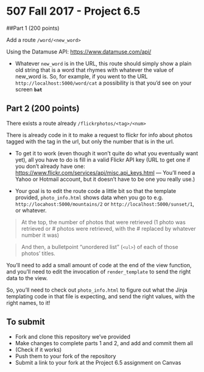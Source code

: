 # 507 Fall 2017 - Project 6.5

##Part 1 (200 points)

Add a route `/word/<new_word>`

Using the Datamuse API: https://www.datamuse.com/api/

* Whatever `new_word` is in the URL, this route should simply show a plain old string that is a word that rhymes with whatever the value of new_word is. So, for example, if you went to the URL `http://localhost:5000/word/cat` a possibility is that you’d see on your screen
 **`bat`**


## Part 2 (200 points)

There exists a route already `/flickrphotos/<tag>/<num>`

There is already code in it to make a request to flickr for info about photos tagged with the tag in the url, but only the number that is in the url.

* To get it to work (even though it won’t quite do what you eventually want yet), all you have to do is fill in a valid Flickr API key
(URL to get one if you don’t already have one: https://www.flickr.com/services/api/misc.api_keys.html — You’ll need a Yahoo or Hotmail account, but it doesn’t have to be one you really use.)

* Your goal is to edit the route code a little bit so that the template provided, `photo_info.html` shows data when you go to e.g. `http://locahost:5000/mountains/2` or `http://localhost:5000/sunset/1`, or whatever.


> At the top, the number of photos that were retrieved (1 photo was retrieved or # photos were retrieved, with the # replaced by whatever number it was)

> And then, a bulletpoint “unordered list” (`<ul>`) of each of those photos’ titles.

You’ll need to add a small amount of code at the end of the view function, and you’ll need to edit the invocation of `render_template` to send the right data to the view.

So, you’ll need to check out `photo_info.html` to figure out what the Jinja templating code in that file is expecting, and send the right values, with the right names, to it!



## To submit

* Fork and clone this repository we’ve provided
* Make changes to complete parts 1 and 2, and add and commit them all
* (Check if it works)
* Push them to your fork of the repository
* Submit a link to your fork at the Project 6.5 assignment on Canvas
